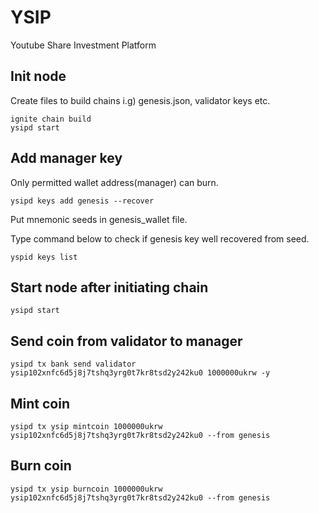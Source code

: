 # YSIP
Youtube Share Investment Platform 

## Init node
Create files to build chains i.g) genesis.json, validator keys etc.
```shell
ignite chain build
ysipd start
```

## Add manager key 
Only permitted wallet address(manager) can burn.
```shell
ysipd keys add genesis --recover
```
Put mnemonic seeds in genesis_wallet file.

Type command below to check if genesis key well recovered from seed. 
```shell
yspid keys list
```

## Start node after initiating chain
```shell
ysipd start
```

## Send coin from validator to manager
```shell
ysipd tx bank send validator ysip102xnfc6d5j8j7tshq3yrg0t7kr8tsd2y242ku0 1000000ukrw -y
```

## Mint coin
```shell
ysipd tx ysip mintcoin 1000000ukrw ysip102xnfc6d5j8j7tshq3yrg0t7kr8tsd2y242ku0 --from genesis
```

## Burn coin
```shell
ysipd tx ysip burncoin 1000000ukrw ysip102xnfc6d5j8j7tshq3yrg0t7kr8tsd2y242ku0 --from genesis
```


